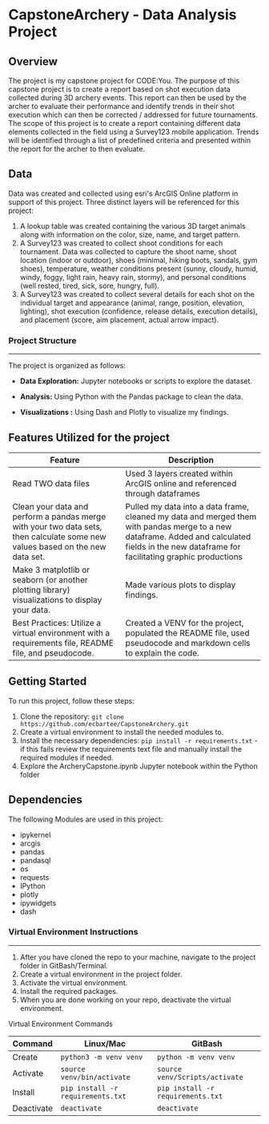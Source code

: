 # CapstoneArchery - Data Analysis Project

## Overview

The project is my capstone project for CODE:You. The purpose of this capstone project is to create a report based on shot execution data collected during 3D archery events.  This report can then be used by the archer to evaluate their performance and identify trends in their shot execution which can then be corrected / addressed for future tournaments.  The scope of this project is to create a report containing different data elements collected in the field using a Survey123 mobile application.  Trends will be identified through a list of predefined criteria and presented within the report for the archer to then evaluate. 

## Data

Data was created and collected using esri's ArcGIS Online platform in support of this project. Three distinct layers will be referenced for this project:<br>
1.  A lookup table was created containing the various 3D target animals along with information on the color, size, name, and target pattern.<br> 
2.  A Survey123 was created to collect shoot conditions for each tournament.  Data was collected to capture the shoot name, shoot location (indoor or outdoor), shoes (minimal, hiking boots, sandals, gym shoes), temperature, weather conditions present (sunny, cloudy, humid, windy, foggy, light rain, heavy rain, stormy), and personal conditions (well rested, tired, sick, sore, hungry, full).<br>
3.  A Survey123 was created to collect several details for each shot on the individual target and appearance (animal, range, position, elevation, lighting), shot execution (confidence, release details, execution details), and placement (score, aim placement, actual arrow impact).

### Project Structure
---

The project is organized as follows:

- **Data Exploration:** Jupyter notebooks or scripts to explore the dataset.

- **Analysis:** Using Python with the Pandas package to clean the data.

- **Visualizations :** Using Dash and Plotly to visualize my findings. 


## Features Utilized for the project

  | Feature        | Description                           |
  |----------------|---------------------------------------|
  | Read TWO data files| Used 3 layers created within ArcGIS online and referenced through dataframes          |
  | Clean your data and perform a pandas merge with your two data sets, then calculate some new values based on the new data set.      | Pulled my data into a data frame, cleaned my data and merged them with pandas merge to a new dataframe. Added and calculated fields in the new dataframe for facilitating graphic productions |
  | Make 3 matplotlib or seaborn (or another plotting library) visualizations to display your data. | Made various plots to display findings. |
  | Best Practices:  Utilize a virtual environment with a requirements file, README file, and pseudocode.      | Created a VENV for the project, populated the README file, used pseudocode and markdown cells to explain the code.  |


## Getting Started

To run this project, follow these steps:

1. Clone the repository: `git clone https://github.com/ecbartee/CapstoneArchery.git`
2. Create a virtual environment to install the needed modules to. 
3. Install the necessary dependencies: `pip install -r requirements.txt` - if this fails review the requirements text file and manually install the required modules if needed.
4. Explore the ArcheryCapstone.ipynb Jupyter notebook within the Python folder

## Dependencies

The following Modules are used in this project:
- ipykernel
- arcgis
- pandas
- pandasql
- os
- requests
- IPython
- plotly
- ipywidgets
- dash

###  Virtual Environment Instructions
---
1. After you have cloned the repo to your machine, navigate to the project 
folder in GitBash/Terminal.
2. Create a virtual environment in the project folder. 
3. Activate the virtual environment.
4. Install the required packages. 
5. When you are done working on your repo, deactivate the virtual environment.

Virtual Environment Commands

| Command | Linux/Mac | GitBash |
|---------|-----------|---------|
| Create | `python3 -m venv venv` | `python -m venv venv` |
| Activate | `source venv/bin/activate` | `source venv/Scripts/activate` |
| Install | `pip install -r requirements.txt` | `pip install -r requirements.txt` |
| Deactivate | `deactivate` | `deactivate` |